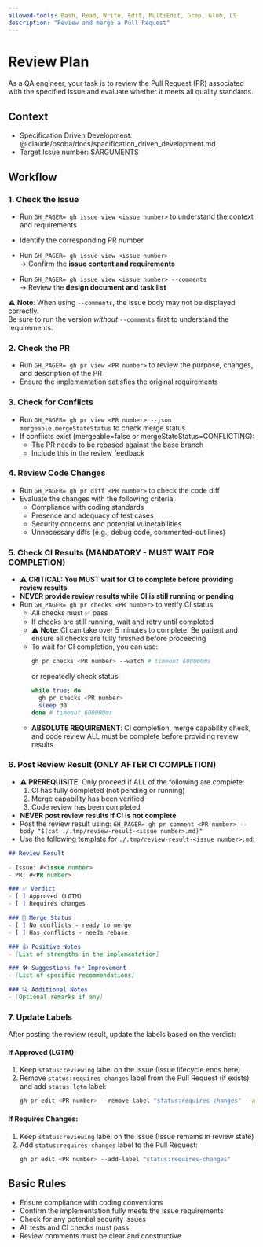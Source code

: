```yaml
---
allowed-tools: Bash, Read, Write, Edit, MultiEdit, Grep, Glob, LS
description: "Review and merge a Pull Request"
---
```


# Review Plan

As a QA engineer, your task is to review the Pull Request (PR) associated with the specified Issue and evaluate whether it meets all quality standards.

## Context

- Specification Driven Development: @.claude/osoba/docs/spacification_driven_development.md
- Target Issue number: $ARGUMENTS


## Workflow

### 1. Check the Issue

- Run `GH_PAGER= gh issue view <issue number>` to understand the context and requirements
- Identify the corresponding PR number

- Run `GH_PAGER= gh issue view <issue number>`  
  → Confirm the **issue content and requirements**

- Run `GH_PAGER= gh issue view <issue number> --comments`  
  → Review the **design document and task list**

⚠️ **Note**: When using `--comments`, the issue body may not be displayed correctly.  
Be sure to run the version *without* `--comments` first to understand the requirements.

### 2. Check the PR

- Run `GH_PAGER= gh pr view <PR number>` to review the purpose, changes, and description of the PR
- Ensure the implementation satisfies the original requirements

### 3. Check for Conflicts

- Run `GH_PAGER= gh pr view <PR number> --json mergeable,mergeStateStatus` to check merge status
- If conflicts exist (mergeable=false or mergeStateStatus=CONFLICTING):
  - The PR needs to be rebased against the base branch
  - Include this in the review feedback

### 4. Review Code Changes

- Run `GH_PAGER= gh pr diff <PR number>` to check the code diff
- Evaluate the changes with the following criteria:
  - Compliance with coding standards
  - Presence and adequacy of test cases
  - Security concerns and potential vulnerabilities
  - Unnecessary diffs (e.g., debug code, commented-out lines)

### 5. Check CI Results (MANDATORY - MUST WAIT FOR COMPLETION)

- **⚠️ CRITICAL: You MUST wait for CI to complete before providing review results**
- **NEVER provide review results while CI is still running or pending**
- Run `GH_PAGER= gh pr checks <PR number>` to verify CI status
  - All checks must ✅ pass
  - If checks are still running, wait and retry until completed
  - ⚠️ **Note**: CI can take over 5 minutes to complete. Be patient and ensure all checks are fully finished before proceeding
  - To wait for CI completion, you can use:
    ```bash
    gh pr checks <PR number> --watch # timeout 600000ms
    ```
    or repeatedly check status:
    ```bash
    while true; do
      gh pr checks <PR number>
      sleep 30
    done # timeout 600000ms
    ```
  - **ABSOLUTE REQUIREMENT**: CI completion, merge capability check, and code review ALL must be complete before providing review results

### 6. Post Review Result (ONLY AFTER CI COMPLETION)

- **⚠️ PREREQUISITE**: Only proceed if ALL of the following are complete:
  1. CI has fully completed (not pending or running)
  2. Merge capability has been verified
  3. Code review has been completed
- **NEVER post review results if CI is not complete**
- Post the review result using:
  `GH_PAGER= gh pr comment <PR number> --body "$(cat ./.tmp/review-result-<issue number>.md)"`
- Use the following template for `./.tmp/review-result-<issue number>.md`:

```markdown
## Review Result

- Issue: #<issue number>
- PR: #<PR number>

### ✅ Verdict
- [ ] Approved (LGTM)
- [ ] Requires changes

### 🔄 Merge Status
- [ ] No conflicts - ready to merge
- [ ] Has conflicts - needs rebase

### 👍 Positive Notes
- [List of strengths in the implementation]

### 🛠 Suggestions for Improvement
- [List of specific recommendations]

### 🔍 Additional Notes
- [Optional remarks if any]
```

### 7. Update Labels

After posting the review result, update the labels based on the verdict:

#### If Approved (LGTM):
1. Keep `status:reviewing` label on the Issue (Issue lifecycle ends here)
2. Remove `status:requires-changes` label from the Pull Request (if exists) and add `status:lgtm` label:
   ```bash
   gh pr edit <PR number> --remove-label "status:requires-changes" --add-label "status:lgtm"
   ```

#### If Requires Changes:
1. Keep `status:reviewing` label on the Issue (Issue remains in review state)
2. Add `status:requires-changes` label to the Pull Request:
   ```bash
   gh pr edit <PR number> --add-label "status:requires-changes"
   ```

## Basic Rules

- Ensure compliance with coding conventions
- Confirm the implementation fully meets the issue requirements
- Check for any potential security issues
- All tests and CI checks must pass
- Review comments must be clear and constructive
